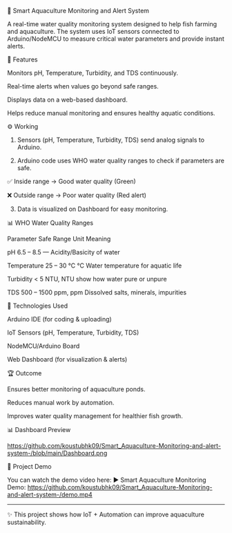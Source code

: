 🌊 Smart Aquaculture Monitoring and Alert System

A real-time water quality monitoring system designed to help fish farming and aquaculture. The system uses IoT sensors connected to Arduino/NodeMCU to measure critical water parameters and provide instant alerts.


📌 Features

Monitors pH, Temperature, Turbidity, and TDS continuously.

Real-time alerts when values go beyond safe ranges.

Displays data on a web-based dashboard.

Helps reduce manual monitoring and ensures healthy aquatic conditions.


⚙️ Working 

1. Sensors (pH, Temperature, Turbidity, TDS) send analog signals to Arduino.

2. Arduino code uses WHO water quality ranges to check if parameters are safe.

✅ Inside range → Good water quality (Green)

❌ Outside range → Poor water quality (Red alert)

3. Data is visualized on Dashboard for easy monitoring.


📊 WHO Water Quality Ranges

Parameter	Safe Range	Unit	Meaning

pH	6.5 – 8.5	—	Acidity/Basicity of water

Temperature	25 – 30 °C	°C	Water temperature for aquatic life

Turbidity	< 5 NTU, NTU show how water pure or unpure 

TDS	500 – 1500 ppm,	ppm	Dissolved salts, minerals, impurities


🚀 Technologies Used

Arduino IDE (for coding & uploading)

IoT Sensors (pH, Temperature, Turbidity, TDS)

NodeMCU/Arduino Board

Web Dashboard (for visualization & alerts)


🏆 Outcome

Ensures better monitoring of aquaculture ponds.

Reduces manual work by automation.

Improves water quality management for healthier fish growth.

📊 Dashboard Preview

https://github.com/koustubhk09/Smart_Aquaculture-Monitoring-and-alert-system-/blob/main/Dashboard.png

🎥 Project Demo

You can watch the demo video here:
▶️ Smart Aquaculture Monitoring Demo:
https://github.com/koustubhk09/Smart_Aquaculture-Monitoring-and-alert-system-/demo.mp4


-------------------------------------------------------------------------------------------------------------------------

✨ This project shows how IoT + Automation can improve aquaculture sustainability.
